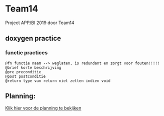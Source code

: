# Team14
Project APP/BI 2019 door Team14
## doxygen practice
### functie practices
    @fn functie naam --> weglaten, is redundant en zorgt voor fouten!!!!!
    @brief korte beschrijving
    @pre preconditie
    @post postconditie
    @return type van return niet zetten indien void

## Planning:
[Klik hier voor de planning te bekijken](https://drive.google.com/open?id=1V39BT_nt8qZtyv9G9MRxRpjLqUpamIHJ)
    

